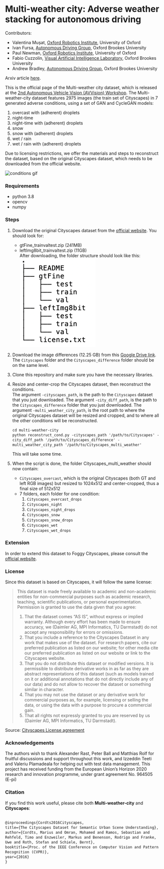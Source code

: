 # Multi-weather city: Adverse weather stacking for autonomous driving

Contributors:
- Valentina Mușat, [Oxford Robotics Institute](https://ori.ox.ac.uk/), University of Oxford
- Ivan Fursa, [Autonomous Driving Group](add_link), Oxford Brookes University
- Paul Newman, [Oxford Robotics Institute](https://ori.ox.ac.uk/), University of Oxford
- Fabio Cuzzolin, [Visual Artificial Intelligence Laboratory](https://cms.brookes.ac.uk/staff/FabioCuzzolin/), Oxford Brookes University
- Andrew Bradley, [Autonomous Driving Group](add_link), Oxford Brookes University

Arxiv article [here](add_link).

This is the official page of the Multi-weather city dataset, which is released at the [2nd Autonomous Vehicle Vision (AVVision) Workshop](https://avvision.xyz/iccv21/). 
The Multi-weather-city dataset features 2975 images (the train set of Cityscapes) in 7 generated adverse conditions, using a set of GAN and CycleGAN models:
1. overcast with (adherent) droplets
2. night-time
3. night-time with (adherent) droplets
4. snow
5. snow with (adherent) droplets
6. wet / rain
7. wet / rain with (adherent) droplets

Due to licensing restrictions, we offer the materials and steps to reconstruct the dataset, based on the original Cityscapes dataset, which needs to be downloaded from the official website. 

![conditions gif](conditions.gif)

### Requirements
- python 3.8
- opencv
- numpy


### Steps

1. Download the original Cityscapes dataset from the [official website](https://www.cityscapes-dataset.com/). You should look for:
    - gtFine_trainvaltest.zip (241MB)
    - leftImg8bit_trainvaltest.zip (11GB)<br/>
After downloading, the folder structure should look like this:<br/>
![Cityscapes tree structure](tree_cityscapes.png)

2. Download the image differences (12.25 GB) from this [Google Drive link](add_link_from_andy). The ```Cityscapes``` folder and the ```Cityscapes_difference``` folder should be on the same level.
3. Clone this repository and make sure you have the necessary libraries.
4. Resize and center-crop the Cityscapes dataset, then reconstruct the conditions.<br/>
The argument ```-cityscapes_path```, is the path to the ```Cityscapes``` dataset that you just downloaded. The argument ```-city_diff_path```, is the path to the ```Cityscapes_difference``` folder that you just downloaded. The argument ```-multi_weather_city_path```, is the root path to where the original Cityscapes dataset will be resized and cropped, and to where all the other conditions will be reconstructed.
    ```
    cd multi-weather-city
    python reconstruct_cond.py -cityscapes_path '/path/to/Cityscapes' -city_diff_path '/path/to/Cityscapes_difference' -multi_weather_city_path '/path/to/Cityscapes_multi_weather'
    ```
    This will take some time.
5. When the script is done, the folder Cityscapes_multi_weather should now contain:
    - ```Cityscapes_overcast```, which is the original Cityscapes (both GT and left RGB images) but resized to 1024x512 and center-cropped, thus a final size of 512x512
    - 7 folders, each folder for one condition:
        1. ```Cityscapes_overcast_drops```
        2. ```Cityscapes_night```
        3. ```Cityscapes_night_drops```
        4. ```Cityscapes_snow```
        5. ```Cityscapes_snow_drops```
        6. ```Cityscapes_wet```
        7. ```Cityscapes_wet_drops```

### Extension
In order to extend  this dataset to Foggy Cityscapes, please consult the [official website](https://people.ee.ethz.ch/~csakarid/SFSU_synthetic/).

### License
Since this dataset is based on Cityscapes, it will follow the same license:

>This dataset is made freely available to academic and non-academic entities for non-commercial purposes such as academic research, teaching, scientific publications, or personal experimentation. Permission is granted to use the data given that you agree:
>1. That the dataset comes “AS IS”, without express or implied warranty. Although every effort has been made to ensure accuracy, we (Daimler AG, MPI Informatics, TU Darmstadt) do not accept any responsibility for errors or omissions.
>2. That you include a reference to the Cityscapes Dataset in any work that makes use of the dataset. For research papers, cite our preferred publication as listed on our website; for other media cite our preferred publication as listed on our website or link to the Cityscapes website.
>3. That you do not distribute this dataset or modified versions. It is permissible to distribute derivative works in as far as they are abstract representations of this dataset (such as models trained on it or additional annotations that do not directly include any of our data) and do not allow to recover the dataset or something similar in character.
>4. That you may not use the dataset or any derivative work for commercial purposes as, for example, licensing or selling the data, or using the data with a purpose to procure a commercial gain.
>5. That all rights not expressly granted to you are reserved by us (Daimler AG, MPI Informatics, TU Darmstadt).

Source: [Cityscapes License agreement](https://www.cityscapes-dataset.com/license/)

### Acknowledgements
The authors wish to thank Alexander Rast, Peter Ball and Matthias Rolf for fruitful discussions and support throughout this work, and Izzeddin Teeti and Valeriu Plamadeala for helping out with test data management. This project has received funding from the European Union’s Horizon 2020 research and innovation programme, under grant agreement No. 964505 (E-pi)

### Citation
If you find this work useful, please cite both **Multi-weather-city** and **Cityscapes**:
```

@inproceedings{Cordts2016Cityscapes,
title={The Cityscapes Dataset for Semantic Urban Scene Understanding},
author={Cordts, Marius and Omran, Mohamed and Ramos, Sebastian and Rehfeld, Timo and Enzweiler, Markus and Benenson, Rodrigo and Franke, Uwe and Roth, Stefan and Schiele, Bernt},
booktitle={Proc. of the IEEE Conference on Computer Vision and Pattern Recognition (CVPR)},
year={2016}
}
```


